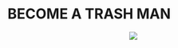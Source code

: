 # BECOME A TRASH MAN
<p align="center">
    <img src="https://telegra.ph/file/4fa8a6fcd5f04bae58ec7.jpg" />
</p>
